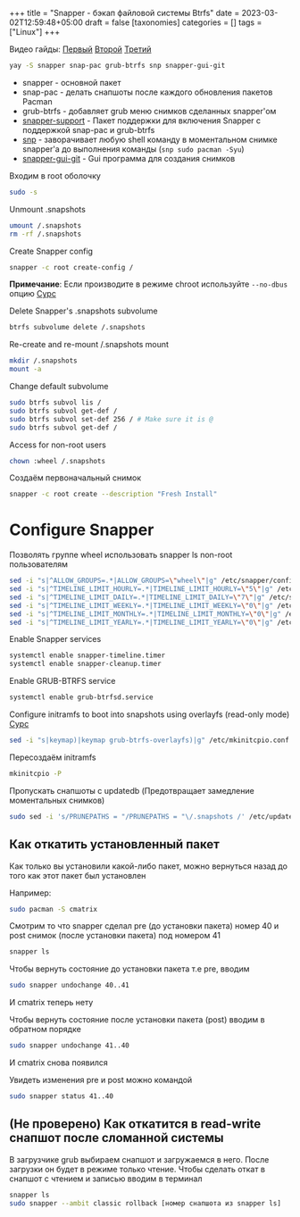 +++
title = "Snapper - бэкап файловой системы Btrfs"
date = 2023-03-02T12:59:48+05:00
draft = false
[taxonomies]
categories = []
tags = ["Linux"]
+++

Видео гайды:
[Первый](https://www.youtube.com/watch?v=Xynotc9BKe8&t=927s)
[Второй](https://www.youtube.com/watch?v=sm_fuBeaOqE)
[Третий](https://www.youtube.com/watch?v=_97JOyC1o2o)

```bash
yay -S snapper snap-pac grub-btrfs snp snapper-gui-git
```

* snapper - основной пакет
* snap-pac - делать снапшоты после каждого обновления пакетов Pacman
* grub-btrfs - добавляет grub меню снимков сделанных snapper'ом
* [snapper-support](https://aur.archlinux.org/packages/snapper-support) - Пакет поддержки для включения Snapper с поддержкой snap-pac и grub-btrfs
* [snp](https://aur.archlinux.org/packages/snp) - заворачивает любую shell команду в моментальном снимке snapper'а до выполнения команды (``snp sudo pacman -Syu``)
* [snapper-gui-git](https://aur.archlinux.org/packages/snapper-gui-git/) - Gui программа для создания снимков

Входим в root оболочку
```bash
sudo -s
```

Unmount .snapshots
```bash
umount /.snapshots
rm -rf /.snapshots
```

Create Snapper config
```bash
snapper -c root create-config /
```

**Примечание**: Если производите в режиме chroot используйте ``--no-dbus`` опцию
[Сурс](https://github.com/openSUSE/snapper/issues/537)

Delete Snapper's .snapshots subvolume
```bash
btrfs subvolume delete /.snapshots
```

Re-create and re-mount /.snapshots mount
```bash
mkdir /.snapshots
mount -a
```

Change default subvolume
```bash
sudo btrfs subvol lis /
sudo btrfs subvol get-def /
sudo btrfs subvol set-def 256 / # Make sure it is @
sudo btrfs subvol get-def /
```

Access for non-root users
```bash
chown :wheel /.snapshots
```

Создаём первоначальный снимок
```bash
snapper -c root create --description "Fresh Install"
```

# Configure Snapper
Позволять группе wheel использовать snapper ls non-root пользователям
```bash
sed -i "s|^ALLOW_GROUPS=.*|ALLOW_GROUPS=\"wheel\"|g" /etc/snapper/configs/root
sed -i "s|^TIMELINE_LIMIT_HOURLY=.*|TIMELINE_LIMIT_HOURLY=\"5\"|g" /etc/snapper/configs/root
sed -i "s|^TIMELINE_LIMIT_DAILY=.*|TIMELINE_LIMIT_DAILY=\"7\"|g" /etc/snapper/configs/root
sed -i "s|^TIMELINE_LIMIT_WEEKLY=.*|TIMELINE_LIMIT_WEEKLY=\"0\"|g" /etc/snapper/configs/root
sed -i "s|^TIMELINE_LIMIT_MONTHLY=.*|TIMELINE_LIMIT_MONTHLY=\"0\"|g" /etc/snapper/configs/root
sed -i "s|^TIMELINE_LIMIT_YEARLY=.*|TIMELINE_LIMIT_YEARLY=\"0\"|g" /etc/snapper/configs/root
```

Enable Snapper services
```bash
systemctl enable snapper-timeline.timer
systemctl enable snapper-cleanup.timer
```

Enable GRUB-BTRFS service
```bash
systemctl enable grub-btrfsd.service
```

Configure initramfs to boot into snapshots using overlayfs (read-only mode)
[Сурс](https://github.com/Antynea/grub-btrfs/blob/master/initramfs/readme.md)
```bash
sed -i "s|keymap)|keymap grub-btrfs-overlayfs)|g" /etc/mkinitcpio.conf
```

Пересоздаём initramfs
```bash
mkinitcpio -P
```

Пропускать снапшоты с updatedb (Предотвращает замедление моментальных снимков)
```bash
sudo sed -i 's/PRUNEPATHS = "/PRUNEPATHS = "\/.snapshots /' /etc/updatedb.conf
```
## Как откатить установленный пакет
Как только вы установили какой-либо пакет, можно вернуться назад до того как этот пакет был установлен

Например:
```bash
sudo pacman -S cmatrix
```

Смотрим то что snapper сделал pre (до установки пакета) номер 40 и post снимок (после установки пакета) под номером 41
```bash
snapper ls
```

Чтобы вернуть состояние до установки пакета т.е pre, вводим
```bash
sudo snapper undochange 40..41
```

И cmatrix теперь нету

Чтобы вернуть состояние после установки пакета (post) вводим в обратном порядке
```bash
sudo snapper undochange 41..40
```

И cmatrix снова появился

Увидеть изменения pre и post можно командой
```bash
sudo snapper status 41..40
```

## (Не проверено) Как откатится в read-write снапшот после сломанной системы
В загрузчике grub выбираем снапшот и загружаемся в него. После загрузки он будет в режиме только чтение. Чтобы сделать откат в снапшот с чтением и записью вводим в терминал
```bash
snapper ls
sudo snapper --ambit classic rollback [номер снапшота из snapper ls]
```


